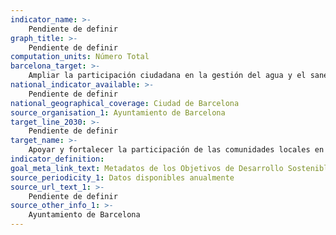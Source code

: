 ```yaml
---
indicator_name: >-
    Pendiente de definir
graph_title: >-
    Pendiente de definir
computation_units: Número Total
barcelona_target: >-
    Ampliar la participación ciudadana en la gestión del agua y el saneamiento
national_indicator_available: >-
    Pendiente de definir
national_geographical_coverage: Ciudad de Barcelona
source_organisation_1: Ayuntamiento de Barcelona
target_line_2030: >-
    Pendiente de definir
target_name: >-
    Apoyar y fortalecer la participación de las comunidades locales en la mejora de la gestión del agua y el saneamiento
indicator_definition:
goal_meta_link_text: Metadatos de los Objetivos de Desarrollo Sostenible de las Naciones Unidas (pdf 894kB)
source_periodicity_1: Datos disponibles anualmente
source_url_text_1: >-
    Pendiente de definir
source_other_info_1: >-
    Ayuntamiento de Barcelona
---
```

